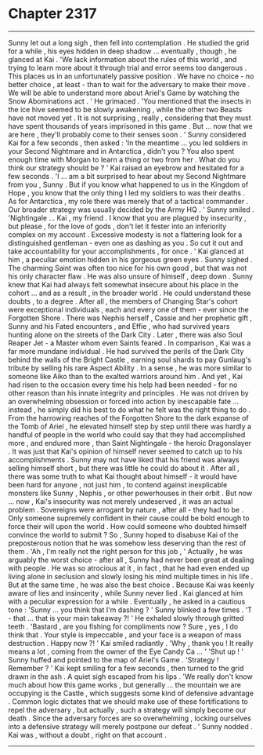 
# Chapter 2317


---

Sunny let out a long sigh , then fell into contemplation . He studied the grid for a while , his eyes hidden in deep shadow … eventually , though , he glanced at Kai .
'We lack information about the rules of this world , and trying to learn more about it through trial and error seems too dangerous . This places us in an unfortunately passive position . We have no choice - no better choice , at least - than to wait for the adversary to make their move . We will be able to understand more about Ariel's Game by watching the Snow Abominations act . '
He grimaced .
'You mentioned that the insects in the ice hive seemed to be slowly awakening , while the other two Beasts have not moved yet . It is not surprising , really , considering that they must have spent thousands of years imprisoned in this game . But … now that we are here , they'll probably come to their senses soon . '
Sunny considered Kai for a few seconds , then asked :
'In the meantime … you led soldiers in your Second Nightmare and in Antarctica , didn't you ? You also spent enough time with Morgan to learn a thing or two from her . What do you think our strategy should be ? '
Kai raised an eyebrow and hesitated for a few seconds .
'I … am a bit surprised to hear about my Second Nightmare from you , Sunny . But if you know what happened to us in the Kingdom of Hope , you know that the only thing I led my soldiers to was their deaths . As for Antarctica , my role there was merely that of a tactical commander . Our broader strategy was usually decided by the Army HQ . '
Sunny smiled .
'Nightingale … Kai , my friend . I know that you are plagued by insecurity , but please , for the love of gods , don't let it fester into an inferiority complex on my account . Excessive modesty is not a flattering look for a distinguished gentleman - even one as dashing as you . So cut it out and take accountability for your accomplishments , for once . '
Kai glanced at him , a peculiar emotion hidden in his gorgeous green eyes .
Sunny sighed .
The charming Saint was often too nice for his own good , but that was not his only character flaw . He was also unsure of himself , deep down . Sunny knew that Kai had always felt somewhat insecure about his place in the cohort … and as a result , in the broader world .
He could understand these doubts , to a degree . After all , the members of Changing Star's cohort were exceptional individuals , each and every one of them - ever since the Forgotten Shore . There was Nephis herself , Cassie and her prophetic gift , Sunny and his Fated encounters , and Effie , who had survived years hunting alone on the streets of the Dark City .
Later , there was also Soul Reaper Jet - a Master whom even Saints feared .
In comparison , Kai was a far more mundane individual . He had survived the perils of the Dark City behind the walls of the Bright Castle , earning soul shards to pay Gunlaug's tribute by selling his rare Aspect Ability . In a sense , he was more similar to someone like Aiko than to the exalted warriors around him .
And yet , Kai had risen to the occasion every time his help had been needed - for no other reason than his innate integrity and principles . He was not driven by an overwhelming obsession or forced into action by inescapable fate … instead , he simply did his best to do what he felt was the right thing to do .
From the harrowing reaches of the Forgotten Shore to the dark expanse of the Tomb of Ariel , he elevated himself step by step until there was hardly a handful of people in the world who could say that they had accomplished more , and endured more , than Saint Nightingale - the heroic Dragonslayer .
It was just that Kai's opinion of himself never seemed to catch up to his accomplishments .
Sunny may not have liked that his friend was always selling himself short , but there was little he could do about it . After all , there was some truth to what Kai thought about himself - it would have been hard for anyone , not just him , to contend against inexplicable monsters like Sunny , Nephis , or other powerhouses in their orbit .
But now … now , Kai's insecurity was not merely undeserved , it was an actual problem . Sovereigns were arrogant by nature , after all - they had to be . Only someone supremely confident in their cause could be bold enough to force their will upon the world .
How could someone who doubted himself convince the world to submit ?
So , Sunny hoped to disabuse Kai of the preposterous notion that he was somehow less deserving than the rest of them .
'Ah , I'm really not the right person for this job , '
Actually , he was arguably the worst choice - after all , Sunny had never been great at dealing with people . He was so atrocious at it , in fact , that he had even ended up living alone in seclusion and slowly losing his mind multiple times in his life .
But at the same time , he was also the best choice .
Because Kai was keenly aware of lies and insincerity , while Sunny never lied .
Kai glanced at him with a peculiar expression for a while .
Eventually , he asked in a cautious tone :
'Sunny … you think that I'm dashing ? '
Sunny blinked a few times .
'T - that … that is your main takeaway ?! '
He exhaled slowly through gritted teeth .
'Bastard , are you fishing for compliments now ? Sure , yes , I do think that . Your style is impeccable , and your face is a weapon of mass destruction . Happy now ?! '
Kai smiled radiantly .
'Why , thank you ! It really means a lot , coming from the owner of the Eye Candy Ca … '
'Shut up ! '
Sunny huffed and pointed to the map of Ariel's Game .
'Strategy ! Remember ? '
Kai kept smiling for a few seconds , then turned to the grid drawn in the ash . A quiet sigh escaped from his lips .
'We really don't know much about how this game works , but generally … the mountain we are occupying is the Castle , which suggests some kind of defensive advantage . Common logic dictates that we should make use of these fortifications to repel the adversary , but actually , such a strategy will simply become our death . Since the adversary forces are so overwhelming , locking ourselves into a defensive strategy will merely postpone our defeat . '
Sunny nodded .
Kai was , without a doubt , right on that account .

---


